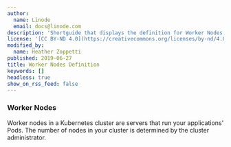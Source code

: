 ```yaml
---
author:
  name: Linode
  email: docs@linode.com
description: 'Shortguide that displays the definition for Worker Nodes.'
license: '[CC BY-ND 4.0](https://creativecommons.org/licenses/by-nd/4.0)'
modified_by:
  name: Heather Zoppetti
published: 2019-06-27
title: Worker Nodes Definition
keywords: []
headless: true
show_on_rss_feed: false
---
```


### Worker Nodes

Worker nodes in a Kubernetes cluster are servers that run your applications' Pods. The number of nodes in your cluster is determined by the cluster administrator.

